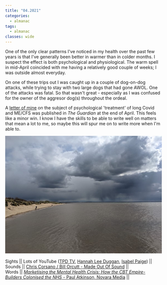 ```yaml
---
title: "04.2021"
categories:
  - almanac
tags:
  - almanac
classes: wide
---
```


One of the only clear patterns I've noticed in my health over the past few years is that I've generally been better in warmer than in colder months. I suspect the effect is both psychological and physiological. The warm spell in mid-April coincided with me having a relatively good couple of weeks; I was outside almost everyday.

On one of these trips out I was caught up in a couple of dog-on-dog attacks, while trying to stay with two large dogs that had gone AWOL. One of the attacks was fatal. So that wasn't great - especially as I was confused for the owner of the aggresor dog(s) throughout the ordeal.

A [letter of mine](https://domsalisbury.github.io/mecfs/letter3/) on the subject of psychological 'treatment' of long Covid and ME/CFS was published in _The Guardian_ at the end of April. This feels like a minor win. I know I have the skills to be able to write well on matters that mean a lot to me, so maybe this will spur me on to write more when I'm able to.

![St. Anne's Beach](/assets/images/stannesbeach.jpg "St. Anne's Beach")

Sights || Lots of YouTube ([TPD TV](https://www.youtube.com/user/MasterOfBuckets), [Hannah Lee Duggan](https://www.youtube.com/channel/UCd8wC6TEa04SP9p4FjED12A/featured), [Isabel Paige](https://www.youtube.com/user/pinsandneedleswithme)) ||  
Sounds || [Chris Corsano / Bill Orcutt - Made Out Of Sound](https://www.youtube.com/watch?v=5t-PbXZNZ-o) ||   
Words || [_Marketising the Mental Health Crisis: How the CBT Empire-Builders Colonised the NHS_ - Paul Atkinson, Novara Media](https://novaramedia.com/2020/02/17/marketising-the-mental-health-crisis-how-the-cbt-empire-builders-colonised-the-nhs/) ||    
